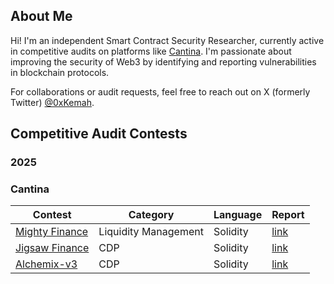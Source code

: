 ## About Me

Hi! I'm an independent Smart Contract Security Researcher, currently active in competitive audits on platforms like [Cantina](https://cantina.xyz/u/Kemah). I'm passionate about improving the security of Web3 by identifying and reporting vulnerabilities in blockchain protocols.

For collaborations or audit requests, feel free to reach out on X (formerly Twitter) [@0xKemah](https://x.com/0xKemah).


## Competitive Audit Contests
### 2025

### Cantina
| Contest | Category | Language | Report |
| -------- | ------- |  -------- | -------- | 
| [Mighty Finance](https://cantina.xyz/competitions/616d8bb4-16ce-4ca9-9ce9-5b99d6e146ef) | Liquidity Management | Solidity | [link](competitive-audits/cantina/MightyFinance.md) |
| [Jigsaw Finance](https://cantina.xyz/competitions/7a40c849-0b35-4128-b084-d9a83fd533ea) | CDP | Solidity | [link](competitive-audits/cantina/JigsawFinance.md) |
| [Alchemix-v3](https://cantina.xyz/competitions/e68909e6-3491-4a94-a707-ecf0c89cf72a) | CDP | Solidity | [link](competitive-audits/cantina/Alchemix-v3.md) |

